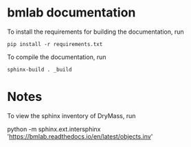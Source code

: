 bmlab documentation
===================
To install the requirements for building the documentation, run

    pip install -r requirements.txt

To compile the documentation, run

    sphinx-build . _build

Notes
=====
To view the sphinx inventory of DryMass, run

   python -m sphinx.ext.intersphinx 'https://bmlab.readthedocs.io/en/latest/objects.inv'
